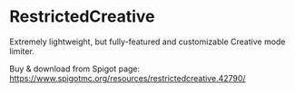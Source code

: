 # RestrictedCreative
Extremely lightweight, but fully-featured and customizable Creative mode limiter.

Buy & download from Spigot page: https://www.spigotmc.org/resources/restrictedcreative.42790/
